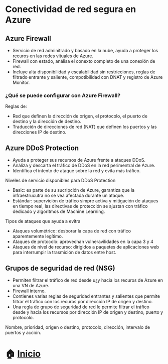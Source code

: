 # Conectividad de red segura en Azure

##  Azure Firewall

* Servicio de red adminitrado y basado en la nube, ayuda a proteger los recuros en las
redes vituales de Azure.
* Firewall con estado, análisa el conexto completo de una conexión de red.
* Incluye alta disponibilidad y escalabilidad sin restricciones, reglas
de filtrado entrante y saliente, compotibilidad con DNAT y registro de Azure Monitor.

### ¿Qué se puede configurar con Azure Firewall?
Reglas de:
* Red que definen la dirección de origen, el protocolo, el puerto de destino y 
la dirección de destino.
* Traducción de direcciones de red (NAT) que definen los puertos y las direcciones
 IP de destino. 

##  Azure DDoS Protection
* Ayuda a proteger sus recursos de Azure frente a ataques DDoS.
* Análiza y descarta el tráfico de DDoS en la red perimentral de Azure.
* Identifica el intento de ataque sobre la red y evita más tráfico.

Niveles de servicio disponibles para DDoS Protection
* Basic: es parte de su sucripción de Azure, garantiza que la infraestrucutra 
no se vea afectada durante un ataque.
* Estándar: supervición de tráfico simpre activa y mitigación de ataques 
en tiempo real, las directivas de protección se ajustan con tráfico dedicado y 
algoritmos de Machine Learning.

Tipos de ataques que ayuda a evitra

* Ataques volumétrico: desborar la capa de red con tráfico aparentemente legítimo.
* Ataques de protocolo: aprovechan vulneravilidades en la capa 3 y 4 
* Ataques de nivel de recurso: dirigidos a paquetes de aplicaciones web para interrumpir
la trasmición de datos entre host.

## Grupos de seguridad de red (NSG)
* Permiten filtrar el tráfico de red desde u¿y hacia los recuros de Azure en una VN 
de Azure.
* Firewall interno.
* Contienes varias reglas de seguridad entrantes y salientes que permite filtrar el 
tráfico con los recuros por dirección IP de origen y destino.
* Una regla de grupo de seguridad de red le permite filtrar el tráfico desde y hacia los recursos por dirección IP de origen y destino, puerto y protocolo.



Nombre, prioridad, origen o destino, protocolo, dirección, intervalo de puertos y acción.

# :house: [Inicio](https://github.com/NellyQuino/SummerCloud-Grupo-2/blob/main/contenido/semana_tres.md)